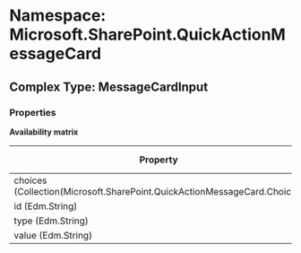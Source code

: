 # Namespace: Microsoft.SharePoint.QuickActionMessageCard

## Complex Type: MessageCardInput

### Properties

**Availability matrix**

Property | SPO | SP 2019 | SP 2016 | SP 2013
----------|:---:|:-------:|:-------:|:-------:
choices (Collection(Microsoft.SharePoint.QuickActionMessageCard.Choice)) | ✅ | ❌ | ❌ | ❌
id (Edm.String) | ✅ | ❌ | ❌ | ❌
type (Edm.String) | ✅ | ❌ | ❌ | ❌
value (Edm.String) | ✅ | ❌ | ❌ | ❌